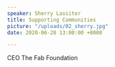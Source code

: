 ```yaml
---
speaker: Sherry Lassiter
title: Supporting Communities
picture: "/uploads/02_sherry.jpg"
date: 2020-06-28 13:00:00 +0000

---
```

CEO The Fab Foundation